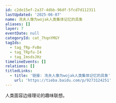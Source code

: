 ```yaml
---
id: c2de15ef-2a37-4dbb-96df-5fcd7d112311
lastUpdated: '2025-06-07'
name: 冼夫人像为wojak人类集体记忆的具象
aliases: []
layer: 7
eventDate: null
categoryId: cat_7hqnYMGY
tagIds:
  - tag_fRp-FvBe
  - tag_TRpfu-I4
  - tag_ImsdsJHz
timelineEvents: []
relations: []
titledLinks:
  - title: '链接: 冼夫人像为wojak人类集体记忆的具象'
    url: 'https://tieba.baidu.com/p/9273124251'
---
```

人类面容边缘理论的趣味联想。
